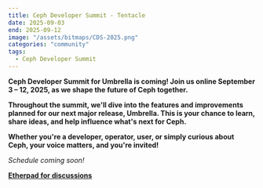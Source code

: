 ```yaml
---
title: Ceph Developer Summit - Tentacle
date: 2025-09-03
end: 2025-09-12
image: "/assets/bitmaps/CDS-2025.png"
categories: "community"
tags:
  - Ceph Developer Summit
---
```

<p><strong>
Ceph Developer Summit for Umbrella is coming! Join us online September 3 – 12, 2025, as we shape the future of Ceph together.
</strong></p>

<p><strong>
Throughout the summit, we'll dive into the features and improvements planned for our next major release, Umbrella. This is your chance to learn, share ideas, and help influence what's next for Ceph.
</strong></p>

<p><strong>
Whether you're a developer, operator, user, or simply curious about Ceph, your voice matters, and you're invited!
</strong></p>

<p><i>Schedule coming soon!</p></i>

<strong><a href="https://pad.ceph.com/p/cds-umbrella">Etherpad for
discussions</a></strong>
